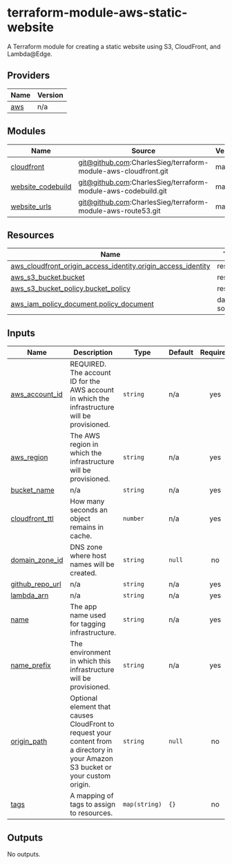 # terraform-module-aws-static-website
A Terraform module for creating a static website using S3, CloudFront, and Lambda@Edge.

<!-- BEGIN_TF_DOCS -->
## Providers

| Name | Version |
|------|---------|
| <a name="provider_aws"></a> [aws](#provider\_aws) | n/a |

## Modules

| Name | Source | Version |
|------|--------|---------|
| <a name="module_cloudfront"></a> [cloudfront](#module\_cloudfront) | git@github.com:CharlesSieg/terraform-module-aws-cloudfront.git | master |
| <a name="module_website_codebuild"></a> [website\_codebuild](#module\_website\_codebuild) | git@github.com:CharlesSieg/terraform-module-aws-codebuild.git | master |
| <a name="module_website_urls"></a> [website\_urls](#module\_website\_urls) | git@github.com:CharlesSieg/terraform-module-aws-route53.git | master |

## Resources

| Name | Type |
|------|------|
| [aws_cloudfront_origin_access_identity.origin_access_identity](https://registry.terraform.io/providers/hashicorp/aws/latest/docs/resources/cloudfront_origin_access_identity) | resource |
| [aws_s3_bucket.bucket](https://registry.terraform.io/providers/hashicorp/aws/latest/docs/resources/s3_bucket) | resource |
| [aws_s3_bucket_policy.bucket_policy](https://registry.terraform.io/providers/hashicorp/aws/latest/docs/resources/s3_bucket_policy) | resource |
| [aws_iam_policy_document.policy_document](https://registry.terraform.io/providers/hashicorp/aws/latest/docs/data-sources/iam_policy_document) | data source |

## Inputs

| Name | Description | Type | Default | Required |
|------|-------------|------|---------|:--------:|
| <a name="input_aws_account_id"></a> [aws\_account\_id](#input\_aws\_account\_id) | REQUIRED. The account ID for the AWS account in which the infrastructure will be provisioned. | `string` | n/a | yes |
| <a name="input_aws_region"></a> [aws\_region](#input\_aws\_region) | The AWS region in which the infrastructure will be provisioned. | `string` | n/a | yes |
| <a name="input_bucket_name"></a> [bucket\_name](#input\_bucket\_name) | n/a | `string` | n/a | yes |
| <a name="input_cloudfront_ttl"></a> [cloudfront\_ttl](#input\_cloudfront\_ttl) | How many seconds an object remains in cache. | `number` | n/a | yes |
| <a name="input_domain_zone_id"></a> [domain\_zone\_id](#input\_domain\_zone\_id) | DNS zone where host names will be created. | `string` | `null` | no |
| <a name="input_github_repo_url"></a> [github\_repo\_url](#input\_github\_repo\_url) | n/a | `string` | n/a | yes |
| <a name="input_lambda_arn"></a> [lambda\_arn](#input\_lambda\_arn) | n/a | `string` | n/a | yes |
| <a name="input_name"></a> [name](#input\_name) | The app name used for tagging infrastructure. | `string` | n/a | yes |
| <a name="input_name_prefix"></a> [name\_prefix](#input\_name\_prefix) | The environment in which this infrastructure will be provisioned. | `string` | n/a | yes |
| <a name="input_origin_path"></a> [origin\_path](#input\_origin\_path) | Optional element that causes CloudFront to request your content from a directory in your Amazon S3 bucket or your custom origin. | `string` | `null` | no |
| <a name="input_tags"></a> [tags](#input\_tags) | A mapping of tags to assign to resources. | `map(string)` | `{}` | no |

## Outputs

No outputs.
<!-- END_TF_DOCS -->